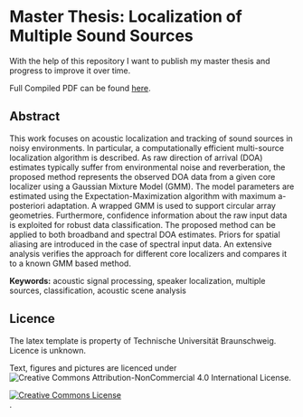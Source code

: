 # Master Thesis: Localization of Multiple Sound Sources

With the help of this repository I want to publish my master thesis and progress to improve it over time.  

Full Compiled PDF can be found [here](https://github.com/jay-pee/master-thesis-localization-of-multiple-sound-sources/blob/master/master-thesis.pdf).

## Abstract

This work focuses on acoustic localization and tracking of sound sources in noisy environments. In particular, a computationally efficient multi-source localization algorithm is described. As raw 
direction of arrival (DOA) estimates typically suffer from environmental noise and reverberation, the proposed method represents the observed DOA data from a given core localizer using a Gaussian Mixture Model (GMM). The model parameters are estimated using the Expectation-Maximization algorithm with maximum a-posteriori adaptation. A wrapped GMM is used to support circular array geometries. Furthermore, confidence information about the raw input data is exploited for robust data classification. The proposed method can be applied to both broadband and spectral DOA estimates. Priors for spatial aliasing are introduced in the case of spectral input data. An extensive analysis verifies the approach for different core localizers and compares it to a known GMM based method. 

**Keywords:** acoustic signal processing, speaker localization, multiple sources, classification, acoustic scene analysis


## Licence

The latex template is property of Technische Universität Braunschweig. Licence is unknown.

Text, figures and pictures are licenced under ![Creative Commons Attribution-NonCommercial 4.0 International License](https://creativecommons.org/licenses/by-nc/4.0/).

<a rel="license" href="http://creativecommons.org/licenses/by-nc/4.0/"><img alt="Creative Commons License" style="border-width:0" src="https://i.creativecommons.org/l/by-nc/4.0/88x31.png" /></a><br /></a>.
